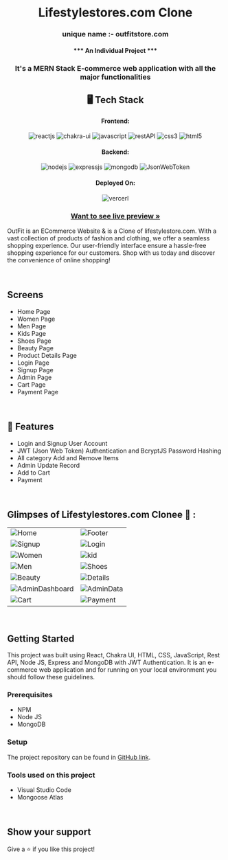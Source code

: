 <h1 align="center">Lifestylestores.com Clone</h1>

<h3 align="center" id="title">unique name :- outfitstore.com</h3>

<h4 align="center">*** An Individual Project ***</h4>

<h3 align="center">It's a MERN Stack E-commerce web application with all the major functionalities</h3>


<h2 align="center">🖥️ Tech Stack</h2>


<h4 align="center">Frontend:</h4>

<p align="center">
  <img src="https://img.shields.io/badge/React-20232A?style=for-the-badge&logo=react&logoColor=61DAFB" alt="reactjs" />
  <img src="https://img.shields.io/badge/Chakra%20UI-3bc7bd?style=for-the-badge&logo=chakraui&logoColor=white" alt="chakra-ui" />
  <img src="https://img.shields.io/badge/JavaScript-323330?style=for-the-badge&logo=javascript&logoColor=F7DF1E" alt="javascript" />
  <img src="https://img.shields.io/badge/Rest_API-02303A?style=for-the-badge&logo=react-router&logoColor=white" alt="restAPI" />
  <img src="https://img.shields.io/badge/CSS3-1572B6?style=for-the-badge&logo=css3&logoColor=white" alt="css3" />
  <img src="https://img.shields.io/badge/HTML5-E34F26?style=for-the-badge&logo=html5&logoColor=white" alt="html5" />
</p>


<h4 align="center">Backend:</h4>

<p align="center">
  <img src="https://img.shields.io/badge/Node.js-339933?style=for-the-badge&logo=nodedotjs&logoColor=white" alt="nodejs" />
  <img src="https://img.shields.io/badge/Express.js-000000?style=for-the-badge&logo=express&logoColor=white" alt="expressjs" />
  <img src="https://img.shields.io/badge/MongoDB-4EA94B?style=for-the-badge&logo=mongodb&logoColor=white" alt="mongodb" />
  <img src="https://img.shields.io/badge/JWT-000000?style=for-the-badge&logo=JSON%20web%20tokens&logoColor=white" alt="JsonWebToken" />
</p>



<h4 align="center">Deployed On:</h4>

<p align="center">
  <img src="https://img.shields.io/badge/Vercel-000000?style=for-the-badge&logo=vercel&logoColor=white" alt="vercerl">
</p>



<h3 align="center"><a href="https://outfitstore-eta.vercel.app/"><strong>Want to see live preview »</strong></a></h3>


OutFit is an ECommerce Website & is a Clone of lifestylestore.com. With a vast collection of products of fashion and clothing, we offer a seamless shopping experience. Our user-friendly interface ensure a hassle-free shopping experience for our customers. Shop with us today and discover the convenience of online shopping!

<br />

## Screens 
- Home Page 
- Women Page 
- Men Page
- Kids Page
- Shoes Page
- Beauty Page
- Product Details Page
- Login Page
- Signup Page
- Admin Page
- Cart Page
- Payment Page


<br />


## 🚀 Features
- Login and Signup User Account
- JWT (Json Web Token) Authentication and BcryptJS Password Hashing 
- All category Add and Remove Items 
- Admin Update Record 
- Add to Cart
- Payment
 

<br />

## Glimpses of Lifestylestores.com Clonee 🙈 :


<table>
  <tr>
    <td><img src="https://i.ibb.co/mHzy3Vz/Home.png" alt="Home" /></td>
    <td><img src="https://i.ibb.co/Wnpwg0k/Footer.png"  alt="Footer" /></td>
  </tr>
  
  <tr>
    <td><img src="https://i.ibb.co/7rR1Q60/Signup.png" alt="Signup" /></td>
    <td><img src="https://i.ibb.co/hg4RZhL/Login.png"  alt="Login" /></td>
  </tr>
  
  <tr>
    <td><img src="https://i.ibb.co/3BR2KhB/Women.png"  alt="Women" /></td>
    <td><img src="https://i.ibb.co/bPT5Hbj/Kid.png"  alt="kid" /></td>
  </tr>
  
  <tr>
    <td><img src="https://i.ibb.co/rd6ZB3s/Men.png" alt="Men" /></td>
    <td><img src="https://i.ibb.co/3hQBrrK/Shoes.png"  alt="Shoes" /></td>
  </tr>
  
   <tr>
    <td><img src="https://i.ibb.co/SKfwy2H/Beauty.png" alt="Beauty" /></td>
    <td><img src="https://i.ibb.co/QvtPqmh/Details.png"  alt="Details" /></td>
  </tr>
  
  <tr>
    <td><img src="https://i.ibb.co/Ht7QXZG/Admin-Dashboard.png"  alt="AdminDashboard" /></td>
    <td><img src="https://i.ibb.co/1MsHJXC/Admin-Data.png"  alt="AdminData" /></td>
  </tr>
  
  <tr>
    <td><img src="https://i.ibb.co/HBDqtTW/cart.png" alt="Cart" /></td>
    <td><img src="https://i.ibb.co/2ZTj5SG/Payment.png"  alt="Payment" /></td>
  </tr>
 
 
</table>

<br />
 
## Getting Started

This project was built using React, Chakra UI, HTML, CSS, JavaScript, Rest API, Node JS, Express and MongoDB with JWT Authentication. It is an e-commerce web application and for running on your local environment you should follow these guidelines.


### Prerequisites

- NPM
- Node JS
- MongoDB

### Setup


The project repository can be found in [GitHub link](https://github.com/shivamkumar24/Lifestylestores.com-Clone).
 

### Tools used on this project

- Visual Studio Code
- Mongoose Atlas  
 

<br />


## Show your support

Give a ⭐️ if you like this project!
